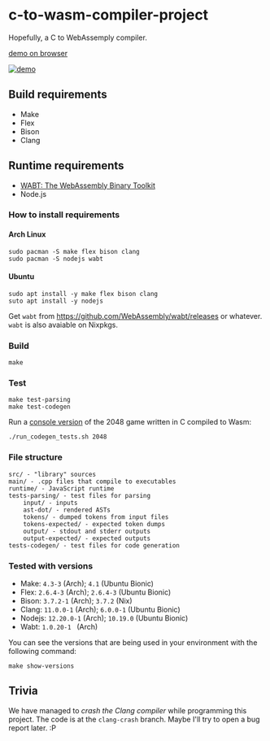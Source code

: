 # c-to-wasm-compiler-project

Hopefully, a C to WebAssemply compiler.

[demo on browser](http://c2wasm-life.surge.sh/)

[![demo](./docs/demo.gif)](https://asciinema.org/a/dGx6qmir81vWzT8m8trrHjkFr)

## Build requirements

- Make
- Flex
- Bison
- Clang

## Runtime requirements

- [WABT: The WebAssembly Binary Toolkit](https://github.com/WebAssembly/wabt)
- Node.js

### How to install requirements

#### Arch Linux

    sudo pacman -S make flex bison clang
    sudo pacman -S nodejs wabt

#### Ubuntu

    sudo apt install -y make flex bison clang
    suto apt install -y nodejs

Get `wabt` from https://github.com/WebAssembly/wabt/releases or whatever. `wabt`
is also avaiable on Nixpkgs.

### Build

    make

### Test

    make test-parsing
    make test-codegen

Run a [console version][2048_c] of the 2048 game written in C compiled to Wasm:

    ./run_codegen_tests.sh 2048

[2048_c]: https://github.com/kelvinss/2048_c

### File structure

    src/ - "library" sources
    main/ - .cpp files that compile to executables
    runtime/ - JavaScript runtime
    tests-parsing/ - test files for parsing
        input/ - inputs
        ast-dot/ - rendered ASTs
        tokens/ - dumped tokens from input files
        tokens-expected/ - expected token dumps
        output/ - stdout and stderr outputs
        output-expected/ - expected outputs
    tests-codegen/ - test files for code generation

### Tested with versions

- Make: `4.3-3` (Arch); `4.1` (Ubuntu Bionic)
- Flex: `2.6.4-3` (Arch); `2.6.4-3` (Ubuntu Bionic)
- Bison: `3.7.2-1` (Arch); `3.7.2` (Nix)
- Clang: `11.0.0-1` (Arch); `6.0.0-1` (Ubuntu Bionic)
- Nodejs: `12.20.0-1` (Arch); `10.19.0` (Ubuntu Bionic)
- Wabt: `1.0.20-1 ` (Arch)

You can see the versions that are being used in your environment with the
following command:

    make show-versions

## Trivia

We have managed to _crash the Clang compiler_ while programming this
project. The code is at the `clang-crash` branch. Maybe I'll try to open a bug
report later. :P
